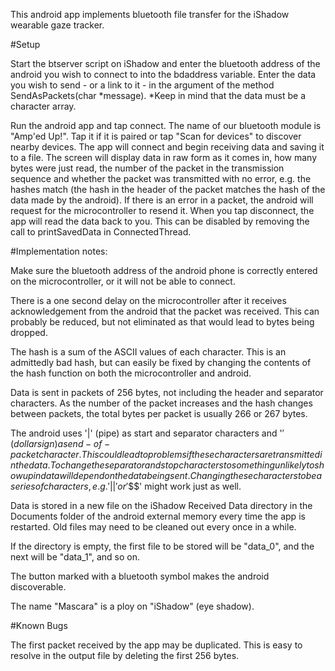 This android app implements bluetooth file transfer for the iShadow wearable gaze tracker.

#Setup

Start the btserver script on iShadow and enter the bluetooth address of the android you wish to connect to into the bdaddress variable. Enter the data you wish to send - or a link to it - in the argument of the method SendAsPackets(char *message). *Keep in mind that the data must be a character array.

Run the android app and tap connect. The name of our bluetooth module is "Amp'ed Up!". Tap it if it is paired or tap "Scan for devices" to discover nearby devices. The app will connect and begin receiving data and saving it to a file. The screen will display data in raw form as it comes in, how many bytes were just read, the number of the packet in the transmission sequence and whether the packet was transmitted with no error, e.g. the hashes match (the hash in the header of the packet matches the hash of the data made by the android). If there is an error in a packet, the android will request for the microcontroller to resend it. When you tap disconnect, the app will read the data back to you. This can be disabled by removing the call to printSavedData in ConnectedThread.

#Implementation notes:

Make sure the bluetooth address of the android phone is correctly entered on the microcontroller, or it will not be able to connect.

There is a one second delay on the microcontroller after it receives acknowledgement from the android that the packet was received. This can probably be reduced, but not eliminated as that would lead to bytes being dropped.

The hash is a sum of the ASCII values of each character. This is an admittedly bad hash, but can easily be fixed by changing the contents of the hash function on both the microcontroller and android.

Data is sent in packets of 256 bytes, not including the header and separator characters. As the number of the packet increases and the hash changes between packets, the total bytes per packet is usually 266 or 267 bytes.

The android uses '|' (pipe) as start and separator characters and '$' (dollar sign) as end-of-packet character. This could lead to problems if these characters are transmitted in the data. To change the separator and stop characters to something unlikely to show up in data will depend on the data being sent. Changing these characters to be a series of characters, e.g. '||' or '$$$' might work just as well.

Data is stored in a new file on the iShadow Received Data directory in the Documents folder of the android external memory every time the app is restarted. Old files may need to be cleaned out every once in a while.

If the directory is empty, the first file to be stored will be "data_0", and the next will be "data_1", and so on.

The button marked with a bluetooth symbol makes the android discoverable.

The name "Mascara" is a ploy on "iShadow" (eye shadow).

#Known Bugs

The first packet received by the app may be duplicated. This is easy to resolve in the output file by deleting the first 256 bytes.

